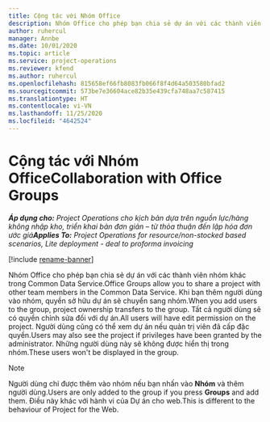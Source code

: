 ```yaml
---
title: Cộng tác với Nhóm Office
description: Nhóm Office cho phép bạn chia sẻ dự án với các thành viên nhóm khác trong Common Data Service.
author: ruhercul
manager: Annbe
ms.date: 10/01/2020
ms.topic: article
ms.service: project-operations
ms.reviewer: kfend
ms.author: ruhercul
ms.openlocfilehash: 815658ef66fb8083fb066f8f4d64a503580bfad2
ms.sourcegitcommit: 573be7e36604ace82b35e439cfa748aa7c587415
ms.translationtype: HT
ms.contentlocale: vi-VN
ms.lasthandoff: 11/25/2020
ms.locfileid: "4642524"
---
```

# <a name="collaboration-with-office-groups"></a><span data-ttu-id="8d38a-103">Cộng tác với Nhóm Office</span><span class="sxs-lookup"><span data-stu-id="8d38a-103">Collaboration with Office Groups</span></span>

<span data-ttu-id="8d38a-104">_**Áp dụng cho:** Project Operations cho kịch bản dựa trên nguồn lực/hàng không nhập kho, triển khai bản đơn giản – từ thỏa thuận đến lập hóa đơn ước giá_</span><span class="sxs-lookup"><span data-stu-id="8d38a-104">_**Applies To:** Project Operations for resource/non-stocked based scenarios, Lite deployment - deal to proforma invoicing_</span></span>

[!include [rename-banner](~/includes/cc-data-platform-banner.md)]

<span data-ttu-id="8d38a-105">Nhóm Office cho phép bạn chia sẻ dự án với các thành viên nhóm khác trong Common Data Service.</span><span class="sxs-lookup"><span data-stu-id="8d38a-105">Office Groups allow you to share a project with other team members in the Common Data Service.</span></span> <span data-ttu-id="8d38a-106">Khi bạn thêm người dùng vào nhóm, quyền sở hữu dự án sẽ chuyển sang nhóm.</span><span class="sxs-lookup"><span data-stu-id="8d38a-106">When you add users to the group, project ownership transfers to the group.</span></span> <span data-ttu-id="8d38a-107">Tất cả người dùng sẽ có quyền chỉnh sửa đối với dự án.</span><span class="sxs-lookup"><span data-stu-id="8d38a-107">All users will have edit permission on the project.</span></span> <span data-ttu-id="8d38a-108">Người dùng cũng có thể xem dự án nếu quản trị viên đã cấp đặc quyền.</span><span class="sxs-lookup"><span data-stu-id="8d38a-108">Users may also see the project if privileges have been granted by the administrator.</span></span> <span data-ttu-id="8d38a-109">Những người dùng này sẽ không được hiển thị trong nhóm.</span><span class="sxs-lookup"><span data-stu-id="8d38a-109">These users won't be displayed in the group.</span></span>

> [!NOTE] 
> <span data-ttu-id="8d38a-110">Người dùng chỉ được thêm vào nhóm nếu bạn nhấn vào **Nhóm** và thêm người dùng.</span><span class="sxs-lookup"><span data-stu-id="8d38a-110">Users are only added to the group if you press **Groups** and add them.</span></span> <span data-ttu-id="8d38a-111">Điều này khác với hành vi của Dự án cho web.</span><span class="sxs-lookup"><span data-stu-id="8d38a-111">This is different to the behaviour of Project for the Web.</span></span> 

